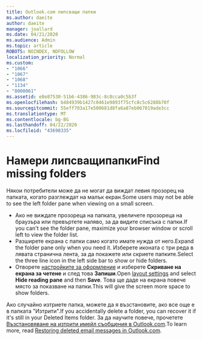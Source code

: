 ```yaml
---
title: Outlook.com липсващи папки
ms.author: daeite
author: daeite
manager: joallard
ms.date: 04/21/2020
ms.audience: Admin
ms.topic: article
ROBOTS: NOINDEX, NOFOLLOW
localization_priority: Normal
ms.custom:
- "1066"
- "1067"
- "1068"
- "1134"
- "8000061"
ms.assetid: e8e87530-51b6-4386-983c-8c8cca0c5b3f
ms.openlocfilehash: b484939b1427c0461e9893f75cfc8c5c6288b70f
ms.sourcegitcommit: 55eff703a17e500681d8fa6a87eb067019ade3cc
ms.translationtype: MT
ms.contentlocale: bg-BG
ms.lasthandoff: 04/22/2020
ms.locfileid: "43698335"
---
```

# <a name="find-missing-folders"></a><span data-ttu-id="339c6-102">Намери липсващипапки</span><span class="sxs-lookup"><span data-stu-id="339c6-102">Find missing folders</span></span>

<span data-ttu-id="339c6-103">Някои потребители може да не могат да виждат левия прозорец на папката, когато разглеждат на малък екран.</span><span class="sxs-lookup"><span data-stu-id="339c6-103">Some users may not be able to see the left folder pane when viewing on a small screen.</span></span>

- <span data-ttu-id="339c6-104">Ако не виждате прозореца на папката, увеличете прозореца на браузъра или превъртете наляво, за да видите списъка с папки.</span><span class="sxs-lookup"><span data-stu-id="339c6-104">If you can't see the folder pane, maximize your browser window or scroll left to view the folder list.</span></span>
- <span data-ttu-id="339c6-105">Разширете екрана с папки само когато имате нужда от него.</span><span class="sxs-lookup"><span data-stu-id="339c6-105">Expand the folder pane only when you need it.</span></span> <span data-ttu-id="339c6-106">Изберете иконата с три реда в лявата странична лента, за да покажете или скриете папките.</span><span class="sxs-lookup"><span data-stu-id="339c6-106">Select the three line icon in the left side bar to show or hide folders.</span></span>
- <span data-ttu-id="339c6-107">Отворете [настройките за оформление](https://outlook.live.com/mail/options/mail/layout) и изберете **Скриване на екрана за четене** и след това **Запиши**.</span><span class="sxs-lookup"><span data-stu-id="339c6-107">Open [layout settings](https://outlook.live.com/mail/options/mail/layout) and select **Hide reading pane** and then **Save**.</span></span> <span data-ttu-id="339c6-108">Това ще даде на екрана повече място за показване на папки.</span><span class="sxs-lookup"><span data-stu-id="339c6-108">This will give the screen more space to show folders.</span></span>

<span data-ttu-id="339c6-109">Ако случайно изтриете папка, можете да я възстановите, ако все още е в папката "Изтрити".</span><span class="sxs-lookup"><span data-stu-id="339c6-109">If you accidentally delete a folder, you can recover it if it's still in your Deleted Items folder.</span></span> <span data-ttu-id="339c6-110">За да научите повече, прочетете [Възстановяване на изтрити имейл съобщения в Outlook.com](https://support.office.com/article/cf06ab1b-ae0b-418c-a4d9-4e895f83ed50).</span><span class="sxs-lookup"><span data-stu-id="339c6-110">To learn more, read [Restoring deleted email messages in Outlook.com](https://support.office.com/article/cf06ab1b-ae0b-418c-a4d9-4e895f83ed50).</span></span>
